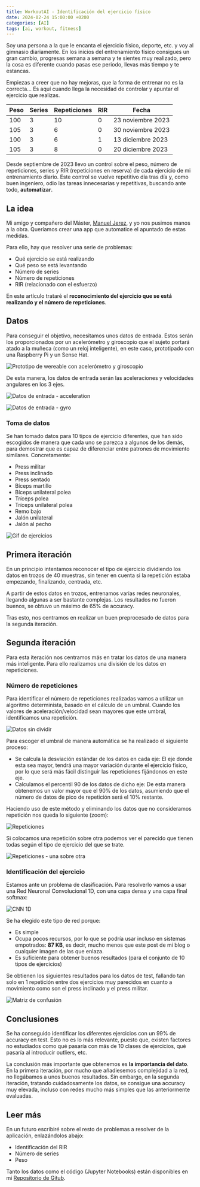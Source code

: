 ```yaml
---
title: WorkoutAI - Identificación del ejercicio físico
date: 2024-02-24 15:00:00 +0200
categories: [AI]
tags: [ai, workout, fitness]
---
```

<style type="text/css">
 .post-content { text-align: justify; }
</style>
Soy una persona a la que le encanta el ejercicio físico, deporte, etc. y voy al gimnasio diariamente. En los inicios del entrenamiento físico consigues un gran cambio, progresas semana a semana y te sientes muy realizado, pero la cosa es diferente cuando pasas ese periodo, llevas más tiempo y te estancas.

Empiezas a creer que no hay mejoras, que la forma de entrenar no es la correcta... Es aquí cuando llega la necesidad de controlar y apuntar el ejercicio que realizas.

| Peso | Series | Repeticiones | RIR  | Fecha             |
| :--- | :----- | ------------ | ---- | ----------------- |
| 100  | 3      | 10           | 0    | 23 noviembre 2023 |
| 105  | 3      | 6            | 0    | 30 noviembre 2023 |
| 100  | 3      | 6            | 1    | 13 diciembre 2023 |
| 105  | 3      | 8            | 0    | 20 diciembre 2023 |

Desde septiembre de 2023 llevo un control sobre el peso, número de repeticiones, series y RIR (repeticiones en reserva) de cada ejercicio de mi entrenamiento diario. Este control se vuelve repetitivo día tras día y, como buen ingeniero, odio las tareas innecesarias y repetitivas, buscando ante todo, **automatizar**.

## La idea

Mi amigo y compañero del Máster, [Manuel Jerez](https://www.linkedin.com/in/manuel-jerez-gonzalez/), y yo nos pusimos manos a la obra. Queríamos crear una app que automatice el apuntado de estas medidas.

Para ello, hay que resolver una serie de problemas:

- Qué ejercicio se está realizando
- Qué peso se está levantando
- Número de series
- Número de repeticiones
- RIR (relacionado con el esfuerzo)

En este artículo trataré el **reconocimiento del ejercicio que se está realizando y el número de repeticiones**.

## Datos

Para conseguir el objetivo, necesitamos unos datos de entrada. Estos serán los proporcionados por un acelerómetro y giroscopio que el sujeto portará atado a la muñeca (como un reloj inteligente), en este caso, prototipado con una Raspberry Pi y un Sense Hat.

![Prototipo de wereable con acelerómetro y giroscopio](/assets/img/workout-wrist-pi.png)

De esta manera, los datos de entrada serán las aceleraciones y velocidades angulares en los 3 ejes.

![Datos de entrada - acceleration](/assets/img/workout-acc.png)

![Datos de entrada - gyro](/assets/img/workout-gyro.png)

### Toma de datos

Se han tomado datos para 10 tipos de ejercicio diferentes, que han sido escogidos de manera que cada uno se parezca a algunos de los demás, para  demostrar que es capaz de diferenciar entre patrones de movimiento similares. Concretamente:

- Press militar
- Press inclinado
- Press sentado
- Bíceps martillo
- Bíceps unilateral polea
- Tríceps polea
- Tríceps unilateral polea
- Remo bajo
- Jalón unilateral
- Jalón al pecho

![Gif de ejercicios](/assets/img/workout.gif)

## Primera iteración

En un principio intentamos reconocer el tipo de ejercicio dividiendo los datos en trozos de 40 muestras, sin tener en cuenta si la repetición estaba empezando, finalizando, centrada, etc.

A partir de estos datos en trozos, entrenamos varias redes neuronales, llegando algunas a ser bastante complejas. Los resultados no fueron buenos, se obtuvo un máximo de 65% de accuracy.

Tras esto, nos centramos en realizar un buen preprocesado de datos para la segunda iteración.

## Segunda iteración

Para esta iteración nos centramos más en tratar los datos de una manera más inteligente. Para ello realizamos una división de los datos en repeticiones.

### Número de repeticiones

Para identificar el número de repeticiones realizadas vamos a utilizar un algoritmo determinista, basado en el cálculo de un umbral. Cuando los valores de aceleración/velocidad sean mayores que este umbral, identificamos una repetición.

![Datos sin dividir](/assets/img/workout-repeticiones-umbral.png)

Para escoger el umbral de manera automática se ha realizado el siguiente proceso:

- Se calcula la desviación estándar de los datos en cada eje: El eje donde esta sea mayor, tendrá una mayor variación durante el ejercicio físico, por lo que será más fácil distinguir las repeticiones fijándonos en este eje.
- Calculamos el percentil 90 de los datos de dicho eje: De esta manera obtenemos un valor mayor que el 90% de los datos, asumiendo que el número de datos de pico de repetición será el 10% restante.

Haciendo uso de este método y eliminando los datos que no consideramos repetición nos queda lo siguiente (zoom):

![Repeticiones](/assets/img/workout-repeticiones-separadas.png)

Si colocamos una repetición sobre otra podemos ver el parecido que tienen todas según el tipo de ejercicio del que se trate.

![Repeticiones - una sobre otra](/assets/img/workout-repeticiones-encima.png)

### Identificación del ejercicio

Estamos ante un problema de clasificación. Para resolverlo vamos a usar una Red Neuronal Convolucional 1D, con una capa densa y una capa final softmax:

![CNN 1D](/assets/img/workout-net.png)

Se ha elegido este tipo de red porque:

- Es simple
- Ocupa pocos recursos, por lo que se podría usar incluso en sistemas empotrados: **87 KB**, es decir, mucho menos que este post de mi blog o cualquier imagen de las que enlaza.
- Es suficiente para obtener buenos resultados (para el conjunto de 10 tipos de ejercicios)

Se obtienen los siguientes resultados para los datos de test, fallando tan solo en 1 repetición entre dos ejercicios muy parecidos en cuanto a movimiento como son el press inclinado y el press militar.

![Matriz de confusión](/assets/img/workout-matrix.png)

## Conclusiones

Se ha conseguido identificar los diferentes ejercicios con un 99% de accuracy en test. Esto no es lo más relevante, puesto que, existen factores no estudiados como qué pasaría con más de 10 clases de ejercicios, qué pasaría al introducir outliers, etc.

La conclusión más importante que obtenemos es **la importancia del dato**. En la primera iteración, por mucho que añadiesemos complejidad a la red, no llegábamos a unos buenos resultados. Sin embargo, en la segunda iteración, tratando cuidadosamente los datos, se consigue una accuracy muy elevada, incluso con redes mucho más simples que las anteriormente evaluadas.

## Leer más

En un futuro escribiré sobre el resto de problemas a resolver de la aplicación, enlazándolos abajo:

- Identificación del RIR
- Número de series
- Peso

Tanto los datos como el código (Jupyter Notebooks) están disponibles en mi [Repositorio de Gitub](https://github.com/enriqueesanchz/workoutAI).
